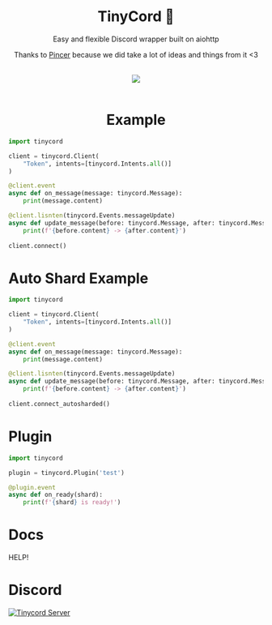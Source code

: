 <div align="center">
    <h1>TinyCord 🏮</h1>
    <p> Easy and flexible Discord wrapper built on aiohttp </p>
    <p>Thanks to <a href="https://github.com/Pincer-org/Pincer">Pincer</a> because we did take a lot of ideas and things from it <3  </p>
    <br>
    <img src="./Big-Banner.png" />
    <br>
</div>

<br>

<div align="center">

# Example

<div align="left">

```py
import tinycord

client = tinycord.Client(
    "Token", intents=[tinycord.Intents.all()]
)

@client.event
async def on_message(message: tinycord.Message):
    print(message.content)

@client.lisnten(tinycord.Events.messageUpdate)
async def update_message(before: tinycord.Message, after: tinycord.Message):
    print(f'{before.content} -> {after.content}')
    
client.connect()
```

# Auto Shard Example

```py
import tinycord

client = tinycord.Client(
    "Token", intents=[tinycord.Intents.all()]
)

@client.event
async def on_message(message: tinycord.Message):
    print(message.content)

@client.lisnten(tinycord.Events.messageUpdate)
async def update_message(before: tinycord.Message, after: tinycord.Message):
    print(f'{before.content} -> {after.content}')
    
client.connect_autosharded()
```

# Plugin

```py
import tinycord

plugin = tinycord.Plugin('test')

@plugin.event
async def on_ready(shard):
    print(f'{shard} is ready!')
```

# Docs
HELP!

# Discord

[![Tinycord Server](https://discord.com/api/guilds/923934645618376704/widget.png?style=banner2)](https://discord.gg/QP3CJythPh)


</div>
</div>
